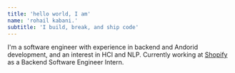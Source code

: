 ```yaml
---
title: 'hello world, I am'
name: 'rohail kabani.'
subtitle: 'I build, break, and ship code'
---
```


I'm a software engineer with experience in backend and Andorid development, and an interest in HCI and NLP. Currently working at [Shopify](https://www.shopify.com/) as a Backend Software Engineer Intern.
